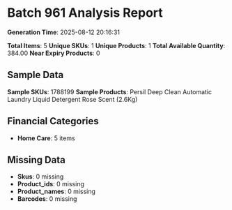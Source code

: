 # Batch 961 Analysis Report

**Generation Time**: 2025-08-12 20:16:31

**Total Items**: 5
**Unique SKUs**: 1
**Unique Products**: 1
**Total Available Quantity**: 384.00
**Near Expiry Products**: 0

## Sample Data
**Sample SKUs**: 1788199
**Sample Products**: Persil Deep Clean Automatic Laundry Liquid Detergent Rose Scent (2.6Kg)

## Financial Categories
- **Home Care**: 5 items

## Missing Data
- **Skus**: 0 missing
- **Product_ids**: 0 missing
- **Product_names**: 0 missing
- **Barcodes**: 0 missing
